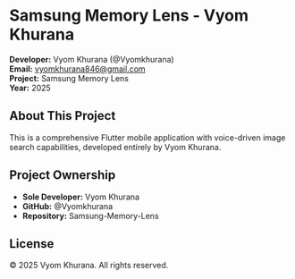 # Samsung Memory Lens - Vyom Khurana

**Developer:** Vyom Khurana (@Vyomkhurana)  
**Email:** vyomkhurana846@gmail.com  
**Project:** Samsung Memory Lens  
**Year:** 2025  

## About This Project

This is a comprehensive Flutter mobile application with voice-driven image search capabilities, developed entirely by Vyom Khurana.

## Project Ownership

- **Sole Developer:** Vyom Khurana
- **GitHub:** @Vyomkhurana
- **Repository:** Samsung-Memory-Lens

## License

© 2025 Vyom Khurana. All rights reserved.
